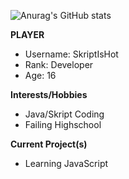 ![Anurag's GitHub stats](https://github-readme-stats.vercel.app/api?username=skriptishot&show_icons=true&theme=tokyonight)

**PLAYER**
- Username: SkriptIsHot
- Rank: Developer
- Age: 16

**Interests/Hobbies**
- Java/Skript Coding
- Failing Highschool


**Current Project(s)**
- Learning JavaScript
